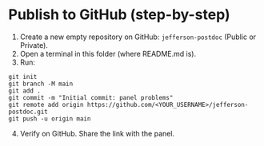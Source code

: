# Publish to GitHub (step-by-step)

1) Create a new empty repository on GitHub: `jefferson-postdoc` (Public or Private).
2) Open a terminal in this folder (where README.md is).
3) Run:
```
git init
git branch -M main
git add .
git commit -m "Initial commit: panel problems"
git remote add origin https://github.com/<YOUR_USERNAME>/jefferson-postdoc.git
git push -u origin main
```
4) Verify on GitHub. Share the link with the panel.
